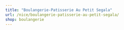 ```yaml
---
title: "Boulangerie-Patisserie Au Petit Segala"
url: /nice/boulangerie-patisserie-au-petit-segala/
shop: boulangerie
---
```

